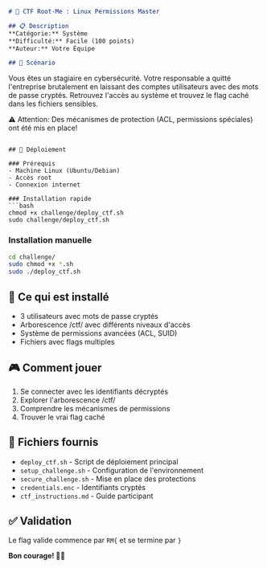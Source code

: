 ```markdown
# 🚀 CTF Root-Me : Linux Permissions Master

## 📋 Description
**Catégorie:** Système  
**Difficulté:** Facile (100 points)  
**Auteur:** Votre Équipe

## 🎯 Scénario
```
Vous êtes un stagiaire en cybersécurité. Votre responsable a quitté l'entreprise brutalement
en laissant des comptes utilisateurs avec des mots de passe cryptés. Retrouvez l'accès au système
et trouvez le flag caché dans les fichiers sensibles.

⚠️ Attention: Des mécanismes de protection (ACL, permissions spéciales) ont été mis en place!
```

## 🚀 Déploiement

### Prérequis
- Machine Linux (Ubuntu/Debian)
- Accès root
- Connexion internet

### Installation rapide
```bash
chmod +x challenge/deploy_ctf.sh
sudo challenge/deploy_ctf.sh
```

### Installation manuelle
```bash
cd challenge/
sudo chmod +x *.sh
sudo ./deploy_ctf.sh
```

## 🔧 Ce qui est installé
- 3 utilisateurs avec mots de passe cryptés
- Arborescence /ctf/ avec différents niveaux d'accès
- Système de permissions avancées (ACL, SUID)
- Fichiers avec flags multiples

## 🎮 Comment jouer
1. Se connecter avec les identifiants décryptés
2. Explorer l'arborescence /ctf/
3. Comprendre les mécanismes de permissions
4. Trouver le vrai flag caché

## 📜 Fichiers fournis
- `deploy_ctf.sh` - Script de déploiement principal
- `setup_challenge.sh` - Configuration de l'environnement
- `secure_challenge.sh` - Mise en place des protections
- `credentials.enc` - Identifiants cryptés
- `ctf_instructions.md` - Guide participant

## ✅ Validation
Le flag valide commence par `RM{` et se termine par `}`

**Bon courage! 🏴‍☠️**
